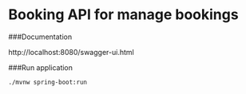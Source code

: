 

Booking API for manage bookings
=======

###Documentation

http://localhost:8080/swagger-ui.html

###Run application

```
./mvnw spring-boot:run
```


